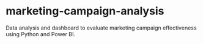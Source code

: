 # marketing-campaign-analysis
Data analysis and dashboard to evaluate marketing campaign effectiveness using Python and Power BI.
